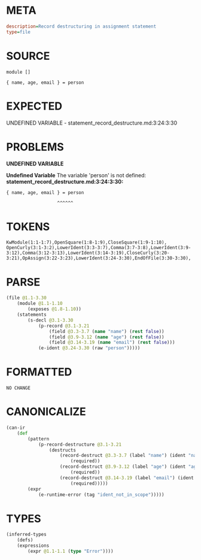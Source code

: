 # META
~~~ini
description=Record destructuring in assignment statement
type=file
~~~
# SOURCE
~~~roc
module []

{ name, age, email } = person
~~~
# EXPECTED
UNDEFINED VARIABLE - statement_record_destructure.md:3:24:3:30
# PROBLEMS
**UNDEFINED VARIABLE**

**Undefined Variable**
The variable 'person' is not defined:
**statement_record_destructure.md:3:24:3:30:**
```roc
{ name, age, email } = person
```
                       ^^^^^^


# TOKENS
~~~zig
KwModule(1:1-1:7),OpenSquare(1:8-1:9),CloseSquare(1:9-1:10),
OpenCurly(3:1-3:2),LowerIdent(3:3-3:7),Comma(3:7-3:8),LowerIdent(3:9-3:12),Comma(3:12-3:13),LowerIdent(3:14-3:19),CloseCurly(3:20-3:21),OpAssign(3:22-3:23),LowerIdent(3:24-3:30),EndOfFile(3:30-3:30),
~~~
# PARSE
~~~clojure
(file @1.1-3.30
	(module @1.1-1.10
		(exposes @1.8-1.10))
	(statements
		(s-decl @3.1-3.30
			(p-record @3.1-3.21
				(field @3.3-3.7 (name "name") (rest false))
				(field @3.9-3.12 (name "age") (rest false))
				(field @3.14-3.19 (name "email") (rest false)))
			(e-ident @3.24-3.30 (raw "person")))))
~~~
# FORMATTED
~~~roc
NO CHANGE
~~~
# CANONICALIZE
~~~clojure
(can-ir
	(def
		(pattern
			(p-record-destructure @3.1-3.21
				(destructs
					(record-destruct @3.3-3.7 (label "name") (ident "name")
						(required))
					(record-destruct @3.9-3.12 (label "age") (ident "age")
						(required))
					(record-destruct @3.14-3.19 (label "email") (ident "email")
						(required)))))
		(expr
			(e-runtime-error (tag "ident_not_in_scope")))))
~~~
# TYPES
~~~clojure
(inferred-types
	(defs)
	(expressions
		(expr @1.1-1.1 (type "Error"))))
~~~
